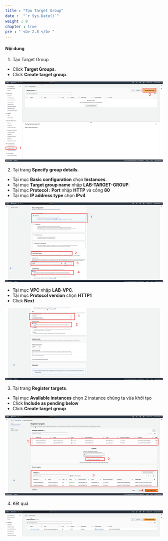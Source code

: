 ```yaml
---
title : "Tạo Target Group"
date :  "`r Sys.Date()`" 
weight : 8
chapter : true
pre : " <b> 2.8 </b> "
---
```


#### Nội dung

1. Tạo Target Group
  + Click **Target Groups**.
  + Click **Create target group**.

![ec2](/images/2.prerequisite/createTG-01.png)

2. Tại trang **Specify group details**.
  + Tại mục **Basic configuration** chọn **Instances**.
  + Tại mục **Target group name** nhập **LAB-TARGET-GROUP**.
  + Tại mục **Protocol : Port** nhập **HTTP** và cổng **80**
  + Tại mục **IP address type** chọn **IPv4**
  
![ec2](/images/2.prerequisite/createTG-02.png)

  + Tại mục **VPC** nhập **LAB-VPC**.
  + Tại mục **Protocol version** chọn **HTTP1**
  + Click **Next**
  
![ec2](/images/2.prerequisite/createTG-03.png)

3. Tại trang **Register targets**.
  + Tại mục **Available instances** chọn 2 instance chúng ta vừa khởi tạo
  + Click **Include as pending below**
  + Click **Create target group**
  
![ec2](/images/2.prerequisite/createTG-04.png)


4. Kết quả

![ec2](/images/2.prerequisite/createTG-05.png)